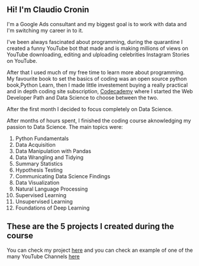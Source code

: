 ## Hi! I'm Claudio Cronin

I'm a Google Ads consultant and my biggest goal is to work with data and I'm switching my career in to it.

I've been always fascinated about programming, during the quarantine I created a funny YouTube bot that made and is making millions of views on YouTube  downloading, editing and ulploading celebrities Instagram Stories on YouTube.

After that I used much of my free time to learn more about programming.
My favourite book to set the basics of coding was an open source python book,Python Learn, then I made little investement buying a really practical and in depth coding site subscription, [Codecademy](https://www.codecademy.com/learn/paths/data-science) where I started the Web Developer Path and Data Science to choose between the two.

After the first month I decided to focus completely on Data Science.

After months of hours spent, I finished the coding course aknowledging my passion to Data Science.
The main topics were:

1. Python Fundamentals
2. Data Acquisition
3. Data Manipulation with Pandas
4. Data Wrangling and Tidying
5. Summary Statistics
6. Hypothesis Testing
7. Communicating Data Science Findings
8. Data Visualization
9. Natural Language Processing
10. Supervised Learning
11. Unsupervised Learning
12. Foundations of Deep Learning

## These are the 5 projects I created during the course



You can check my project [here](https://cronin.github.io/Portfolio/Merge2Tube) and you can check an example of one of the many YouTube Channels [here](https://www.youtube.com/c/BelenRodriguezInstagramStoriesSMASH/videos?view=0&sort=p&flow=grid)


